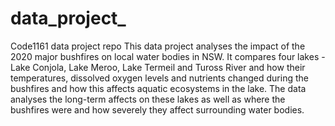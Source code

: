 # data_project_
Code1161 data project repo
This data project analyses the impact of the 2020 major bushfires on local water bodies in NSW. It compares four lakes - Lake Conjola, Lake Meroo, Lake Termeil and Tuross River and how their temperatures, dissolved oxygen levels and nutrients changed during the bushfires and how this affects aquatic ecosystems in the lake. The data analyses the long-term affects on these lakes as well as where the bushfires were and how severely they affect surrounding water bodies. 